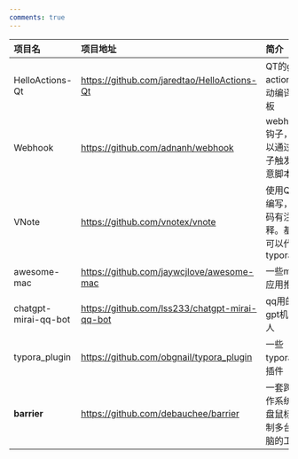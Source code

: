 ```yaml
---
comments: true
---
```


| 项目名 | 项目地址 | 简介 |
| :--- | :--- | :--- |
| HelloActions-Qt | https://github.com/jaredtao/HelloActions-Qt | QT的git action自动编译模板 |
| Webhook | https://github.com/adnanh/webhook | webhook钩子，可以通过钩子触发任意脚本 |
| VNote | https://github.com/vnotex/vnote | 使用QT编写，代码有注释。基本可以代替typora |
| awesome-mac | https://github.com/jaywcjlove/awesome-mac | 一些mac应用推荐 |
| chatgpt-mirai-qq-bot | https://github.com/lss233/chatgpt-mirai-qq-bot | qq用的gpt机器人 |
| typora_plugin | https://github.com/obgnail/typora_plugin | 一些typora的插件 |
| **barrier** | https://github.com/debauchee/barrier | 一套跨操作系统键盘鼠标控制多台电脑的工具 |
